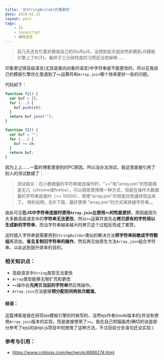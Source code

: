 ```yaml
---
title: '论StringBuilder的重要性'
date: 2019-01-11
layout: post
tags:
    - JS
    - Javascript
    - 编程语言
---
```


> 前几天还在忙着折腾我自己的StuffyJS，没想到前天就突然折腾到JS模板引擎上了#(汗)，看样子三分钟热度的习惯还没改掉啊……

印象里记得高级语言(尤其是面向对象的语言)中字符串是不能更改的，所以在我自己的模板引擎优化里遇到了`+=`运算符和`Array.join`哪个效率更好一些的问题。

代码如下：
```js
function f1() {
  var buf = [];
  for (...) {
    buf.push(ch);
  }
  return buf.join("");
}

function f2() {
  var buf = "";
  for (...) {
    buf += ch;
  }
  return buf;
}
```

因为上上……一篇的博客里提到的PC原因，所以没办法测试，我这里直接引用了别人的测试数据了：

> 测试结论：在小数据量的字符串接连操作时，"+="和"array.join"的性能相差无几（chrome或firefox），可以随意使用哪一种方式，但是在操作大数据量的字符串连接时（>= 10000），使用"array.join"的性能优势遍体现出来了。 特别说明，在IE下面，最好使用 "array.join"的方式来拼接字符串。。

由此可见**在JS中字符串连接时使用`Array.join`比使用`+=`的性能更好**。原因是因为大多数高级语言中的**字符串无法更改**，所以`+=`运算符首先会**拷贝原有的字符用以生成新的字符串**，而当字符串越来越大时拷贝这个过程反而成了累赘。

这时插入字符串就需要用到`StringBuilder`类似的解决方法**将字符串拆散成字符数组**再添加，**省去复制旧字符串的操作**。然后再交由原生方法`Array.join`组合字符串，以此达到提升效率的目的。

### 相关知识点：

- 高级语言中`String`类型无法更改
- `Array`类型能够无限扩充和更改
- `+=`操作会**先拷贝当前的字符串**然后再操作。
- `Array.join`方法能够**预分配空间再依次赋值**。

#### 结语：
这篇博客是我在研究ejs模板引擎的时候写的，当然ejs作者(node版本的)并没有使用`Array.join`版本的实现，而是直接使用了`+=`。我在自己照猫画虎(确切的说是部分参考了ejs)的ijktpl.js项目中则使用了这种方法，不过目前分支语句还没实现:(

### 参考与引用：
- https://www.cnblogs.com/jiechen/p/4886274.html